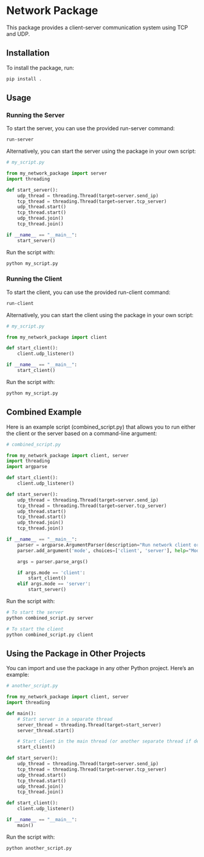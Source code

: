 # Network Package

This package provides a client-server communication system using TCP and UDP.

## Installation

To install the package, run:

```bash
pip install .
```

## Usage

### Running the Server

To start the server, you can use the provided run-server command:

```bash
run-server
```

Alternatively, you can start the server using the package in your own script:

```python
# my_script.py

from my_network_package import server
import threading

def start_server():
    udp_thread = threading.Thread(target=server.send_ip)
    tcp_thread = threading.Thread(target=server.tcp_server)
    udp_thread.start()
    tcp_thread.start()
    udp_thread.join()
    tcp_thread.join()

if __name__ == "__main__":
    start_server()
```

Run the script with:

```bash
python my_script.py
```

### Running the Client

To start the client, you can use the provided run-client command:

```bash
run-client
```

Alternatively, you can start the client using the package in your own script:

```python
# my_script.py

from my_network_package import client

def start_client():
    client.udp_listener()

if __name__ == "__main__":
    start_client()
```

Run the script with:

```bash
python my_script.py
```

## Combined Example

Here is an example script (combined_script.py) that allows you to run either the client or the server based on a command-line argument:

```python
# combined_script.py

from my_network_package import client, server
import threading
import argparse

def start_client():
    client.udp_listener()

def start_server():
    udp_thread = threading.Thread(target=server.send_ip)
    tcp_thread = threading.Thread(target=server.tcp_server)
    udp_thread.start()
    tcp_thread.start()
    udp_thread.join()
    tcp_thread.join()

if __name__ == "__main__":
    parser = argparse.ArgumentParser(description="Run network client or server.")
    parser.add_argument('mode', choices=['client', 'server'], help="Mode to run: client or server")

    args = parser.parse_args()

    if args.mode == 'client':
        start_client()
    elif args.mode == 'server':
        start_server()
```

Run the script with:

```bash
# To start the server
python combined_script.py server

# To start the client
python combined_script.py client
```

## Using the Package in Other Projects

You can import and use the package in any other Python project. Here’s an example:

```python
# another_script.py

from my_network_package import client, server
import threading

def main():
    # Start server in a separate thread
    server_thread = threading.Thread(target=start_server)
    server_thread.start()

    # Start client in the main thread (or another separate thread if desired)
    start_client()

def start_server():
    udp_thread = threading.Thread(target=server.send_ip)
    tcp_thread = threading.Thread(target=server.tcp_server)
    udp_thread.start()
    tcp_thread.start()
    udp_thread.join()
    tcp_thread.join()

def start_client():
    client.udp_listener()

if __name__ == "__main__":
    main()
```

Run the script with:

```bash
python another_script.py
```
